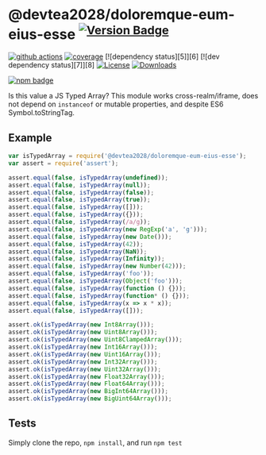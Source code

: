 # @devtea2028/doloremque-eum-eius-esse <sup>[![Version Badge][npm-version-svg]][package-url]</sup>

[![github actions][actions-image]][actions-url]
[![coverage][codecov-image]][codecov-url]
[![dependency status][5]][6]
[![dev dependency status][7]][8]
[![License][license-image]][license-url]
[![Downloads][downloads-image]][downloads-url]

[![npm badge][npm-badge-png]][package-url]

Is this value a JS Typed Array? This module works cross-realm/iframe, does not depend on `instanceof` or mutable properties, and despite ES6 Symbol.toStringTag.

## Example

```js
var isTypedArray = require('@devtea2028/doloremque-eum-eius-esse');
var assert = require('assert');

assert.equal(false, isTypedArray(undefined));
assert.equal(false, isTypedArray(null));
assert.equal(false, isTypedArray(false));
assert.equal(false, isTypedArray(true));
assert.equal(false, isTypedArray([]));
assert.equal(false, isTypedArray({}));
assert.equal(false, isTypedArray(/a/g));
assert.equal(false, isTypedArray(new RegExp('a', 'g')));
assert.equal(false, isTypedArray(new Date()));
assert.equal(false, isTypedArray(42));
assert.equal(false, isTypedArray(NaN));
assert.equal(false, isTypedArray(Infinity));
assert.equal(false, isTypedArray(new Number(42)));
assert.equal(false, isTypedArray('foo'));
assert.equal(false, isTypedArray(Object('foo')));
assert.equal(false, isTypedArray(function () {}));
assert.equal(false, isTypedArray(function* () {}));
assert.equal(false, isTypedArray(x => x * x));
assert.equal(false, isTypedArray([]));

assert.ok(isTypedArray(new Int8Array()));
assert.ok(isTypedArray(new Uint8Array()));
assert.ok(isTypedArray(new Uint8ClampedArray()));
assert.ok(isTypedArray(new Int16Array()));
assert.ok(isTypedArray(new Uint16Array()));
assert.ok(isTypedArray(new Int32Array()));
assert.ok(isTypedArray(new Uint32Array()));
assert.ok(isTypedArray(new Float32Array()));
assert.ok(isTypedArray(new Float64Array()));
assert.ok(isTypedArray(new BigInt64Array()));
assert.ok(isTypedArray(new BigUint64Array()));
```

## Tests
Simply clone the repo, `npm install`, and run `npm test`

[package-url]: https://npmjs.org/package/@devtea2028/doloremque-eum-eius-esse
[npm-version-svg]: https://versionbadg.es/inspect-js/@devtea2028/doloremque-eum-eius-esse.svg
[deps-svg]: https://david-dm.org/inspect-js/@devtea2028/doloremque-eum-eius-esse.svg
[deps-url]: https://david-dm.org/inspect-js/@devtea2028/doloremque-eum-eius-esse
[dev-deps-svg]: https://david-dm.org/inspect-js/@devtea2028/doloremque-eum-eius-esse/dev-status.svg
[dev-deps-url]: https://david-dm.org/inspect-js/@devtea2028/doloremque-eum-eius-esse#info=devDependencies
[npm-badge-png]: https://nodei.co/npm/@devtea2028/doloremque-eum-eius-esse.png?downloads=true&stars=true
[license-image]: https://img.shields.io/npm/l/@devtea2028/doloremque-eum-eius-esse.svg
[license-url]: LICENSE
[downloads-image]: https://img.shields.io/npm/dm/@devtea2028/doloremque-eum-eius-esse.svg
[downloads-url]: https://npm-stat.com/charts.html?package=@devtea2028/doloremque-eum-eius-esse
[codecov-image]: https://codecov.io/gh/inspect-js/@devtea2028/doloremque-eum-eius-esse/branch/main/graphs/badge.svg
[codecov-url]: https://app.codecov.io/gh/inspect-js/@devtea2028/doloremque-eum-eius-esse/
[actions-image]: https://img.shields.io/endpoint?url=https://github-actions-badge-u3jn4tfpocch.runkit.sh/inspect-js/@devtea2028/doloremque-eum-eius-esse
[actions-url]: https://github.com/devtea2028/doloremque-eum-eius-esse/actions
